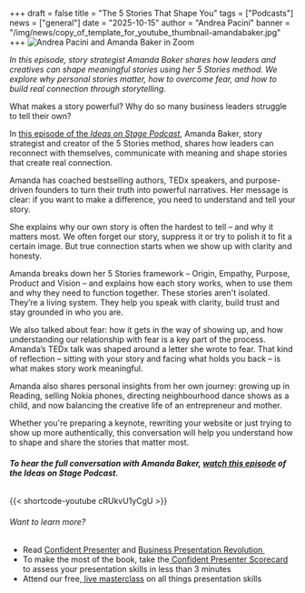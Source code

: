 +++
draft = false
title = "The 5 Stories That Shape You"
tags = ["Podcasts"]
news = ["general"]
date = "2025-10-15"
author = "Andrea Pacini"
banner = "/img/news/copy_of_template_for_youtube_thumbnail-amandabaker.jpg"
+++
![Andrea Pacini and Amanda Baker in Zoom ](/img/news/copy_of_template_for_youtube_thumbnail-amandabaker.jpg "AP and AB")

*In this episode, story strategist Amanda Baker shares how leaders and creatives can shape meaningful stories using her 5 Stories method. We explore why personal stories matter, how to overcome fear, and how to build real connection through storytelling.*

What makes a story powerful? Why do so many business leaders struggle to tell their own?

In [this episode of the *Ideas on Stage Podcast*](https://youtu.be/cRUkvU1yCgU), Amanda Baker, story strategist and creator of the 5 Stories method, shares how leaders can reconnect with themselves, communicate with meaning and shape stories that create real connection.

Amanda has coached bestselling authors, TEDx speakers, and purpose-driven founders to turn their truth into powerful narratives. Her message is clear: if you want to make a difference, you need to understand and tell your story.

She explains why our own story is often the hardest to tell – and why it matters most. We often forget our story, suppress it or try to polish it to fit a certain image. But true connection starts when we show up with clarity and honesty.

Amanda breaks down her 5 Stories framework – Origin, Empathy, Purpose, Product and Vision – and explains how each story works, when to use them and why they need to function together. These stories aren't isolated. They’re a living system. They help you speak with clarity, build trust and stay grounded in who you are.

We also talked about fear: how it gets in the way of showing up, and how understanding our relationship with fear is a key part of the process. Amanda’s TEDx talk was shaped around a letter she wrote to fear. That kind of reflection – sitting with your story and facing what holds you back – is what makes story work meaningful.

Amanda also shares personal insights from her own journey: growing up in Reading, selling Nokia phones, directing neighbourhood dance shows as a child, and now balancing the creative life of an entrepreneur and mother. 

Whether you're preparing a keynote, rewriting your website or just trying to show up more authentically, this conversation will help you understand how to shape and share the stories that matter most.

###### **To hear the full conversation with Amanda Baker, [watch this episode](https://youtu.be/cRUkvU1yCgU) of the Ideas on Stage Podcast.**

{{< shortcode-youtube cRUkvU1yCgU >}}  

###### Want to learn more? 

* Read [Confident Presenter](https://www.ideasonstage.com/resources/confident-presenter-book/) and [Business Presentation Revolution ](https://www.ideasonstage.com/business-presentation-revolution/book/)
* To make the most of the book, take the[ Confident Presenter Scorecard](https://ideasonstage.com/score) to assess your presentation skills in less than 3 minutes
* Attend our free,[ live masterclass](https://www.ideasonstage.com/uk/events/) on all things presentation skills
